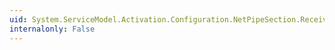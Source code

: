 ```yaml
---
uid: System.ServiceModel.Activation.Configuration.NetPipeSection.ReceiveTimeout
internalonly: False
---
```

